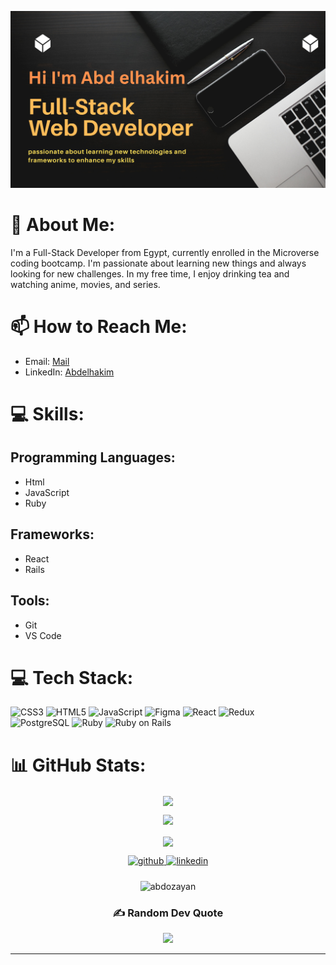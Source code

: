 <p> <img src="./profileREADME.png" alt="abdozayan"> </p>

# 💫 About Me:

I'm a Full-Stack Developer from Egypt, currently enrolled in the Microverse coding bootcamp. I'm passionate about learning new things and always looking for new challenges. In my free time, I enjoy drinking tea and watching anime, movies, and series.

<!-- # 🏢 Work Experience:

- **Software Developer, Company Name** - *Month Year to Month Year*
    - Brief description of your responsibilities and achievements in this role.
    - Technologies used: JavaScript, React, etc.

- **Junior Developer, Company Name** - *Month Year to Month Year*
    - Brief description of your responsibilities and achievements in this role.
    - Technologies used: HTML, CSS, etc. -->


# 📫 How to Reach Me:

- Email: [Mail](mailto:abdozayan12@gmail.com)
- LinkedIn: [Abdelhakim](https://www.linkedin.com/in/abdozayan/)

<!-- # 📚 My Projects: -->

<!-- - **Project Name**
    - Description: Brief description of the project.
    - Tech Stack: JavaScript, React, etc.
    - [Live Demo](https://www.example.com)
    - [Code Repository](https://github.com/yourusername/projectname)

- **Project Name**
    - Description: Brief description of the project.
    - Tech Stack: HTML, CSS, etc.
    - [Live Demo](https://www.example.com)
    - [Code Repository](https://github.com/yourusername/projectname) -->

    
# 💻 Skills:

## Programming Languages:
- Html
- JavaScript
- Ruby

## Frameworks:
- React
- Rails

## Tools:
- Git
- VS Code

# 💻 Tech Stack:
<p align="center">
  
![CSS3](https://img.shields.io/badge/css3-%231572B6.svg?style=flat-square&logo=css3&logoColor=white) 
![HTML5](https://img.shields.io/badge/html5-%23E34F26.svg?style=flat-square&logo=html5&logoColor=white) 
![JavaScript](https://img.shields.io/badge/javascript-%23323330.svg?style=flat-square&logo=javascript&logoColor=%23F7DF1E) 
![Figma](https://img.shields.io/badge/figma-%23F24E1E.svg?style=flat-square&logo=figma&logoColor=white) 
![React](https://img.shields.io/badge/react-%2320232a.svg?style=flat-square&logo=react&logoColor=%2361DAFB)
![Redux](https://img.shields.io/badge/redux-%23593d88.svg?style=flat-square&logo=redux&logoColor=white)  
![PostgreSQL](https://img.shields.io/badge/postgresql-%23316192.svg?style=flat-square&logo=postgresql&logoColor=white)
![Ruby](https://img.shields.io/badge/ruby-%23CC342D.svg?style=flat-square&logo=ruby&logoColor=white)
![Ruby on Rails](https://img.shields.io/badge/rails-%23CC0000.svg?style=flat-square&logo=ruby-on-rails&logoColor=white)

</p>

<!-- # 🤝 Contributions: -->

<!-- - **[Project Name](https://github.com/username/projectname)**
    - Brief description of your contributions to this project.

- **[Project Name](https://github.com/username/projectname)**
    - Brief description of your contributions to this project. -->

# 📊 GitHub Stats:
<div align="center">
<p> <a href=""> <img align="center" src="https://github-readme-stats.vercel.app/api?username=abdozayan12&theme=radical&hide_border=false&include_all_commits=false&count_private=false"/> </a>
</p>

<!-- [![Abdo's GitHub stats](https://github-readme-stats.vercel.app/api?username=abdozayan12&show_icons=true&theme=radical)](https://github.com/abdozayan/github-readme-stats) -->

<!-- <p><a href=""><img align="center" src="https://github-readme-streak-stats.herokuapp.com/?user=abdozayan12&theme=radical&hide_border=false"/> </a></p> -->

<p>
<a href="https://github.com/abdozayan12">
    <img src="https://github-readme-streak-stats.herokuapp.com/?user=abdozayan12&theme=dark&background=0D1117&stroke=0000&ring=58A6FF&fire=58A6FF&currStreakNum=58A6FF&sideNums=58A6FF&currStreakLabel=58A6FF&sideLabels=58A6FF&dates=58A6FF">
</a></p>

<p><a href=""><img align="center" src="https://github-readme-stats-sigma-five.vercel.app/api/top-langs/?username=abdozayan12&theme=react&line_height=40&hide=css"/> </a></p>

<!-- [![Top Langs](https://github-readme-stats.vercel.app/api/top-langs/?username=abdozayan12&layout=compact&theme=radical)](https://github.com/abdozayan/github-readme-stats) -->

<div align="center">
<a href="https://github.com/abdozayan12" target="_blank">
<img src=https://img.shields.io/badge/github-%2324292e.svg?&style=for-the-badge&logo=github&logoColor=white alt=github style="margin-bottom: 10px;" />
</a>
<a href="https://www.linkedin.com/in/abdozayan/" target="_blank">
<img src=https://img.shields.io/badge/linkedin-%231E77B5.svg?&style=for-the-badge&logo=linkedin&logoColor=white alt=linkedin style="margin-bottom: 10px;" />
</a>
<p align="center"> <img src="https://komarev.com/ghpvc/?username=abdozayan12&label=Profile%20views&color=0e75b6&style=flat" alt="abdozayan" /> </p>
</div>
    
### ✍️ Random Dev Quote

![](https://quotes-github-readme.vercel.app/api?type=horizontal&theme=dark)

---